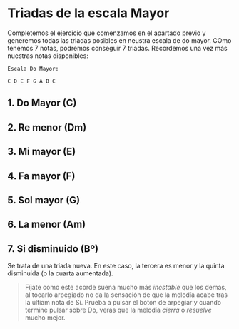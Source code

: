 <h1> Triadas de la escala Mayor </h1>

Completemos el ejercicio que comenzamos en el apartado previo y generemos todas
las triadas posibles en neustra escala de do mayor. COmo tenemos 7 notas, podremos
conseguir 7 triadas. Recordemos una vez más nuestras notas disponibles:


    Escala Do Mayor:

    C D E F G A B C

<h2> 1. Do Mayor (C) </h2>

<div id ="piano_0" class="piano_container"></div>

<h2> 2. Re menor (Dm) </h2>

<div id ="piano_1" class="piano_container"></div>

<h2> 3. Mi mayor (E) </h2>

<div id ="piano_2" class="piano_container"></div>

<h2> 4. Fa mayor (F) </h2>

<div id ="piano_3" class="piano_container"></div>

<h2> 5. Sol mayor (G)</h2>

<div id ="piano_4" class="piano_container"></div>

<h2> 6. La menor (Am) </h2>

<div id ="piano_5" class="piano_container"></div>

<h2> 7. Si disminuido (Bº) </h2>

<div id ="piano_6" class="piano_container"></div>

Se trata de una triada nueva. En este caso, la tercera es menor y la quinta
disminuida (o la cuarta aumentada).

> Fíjate como este acorde suena mucho más
_inestable_ que los demás, al tocarlo arpegiado no da la sensación de que la
melodía acabe tras la últiam nota de Si. Prueba a pulsar el botón de arpegiar y cuando
termine pulsar sobre Do, verás que la melodía _cierra_ o _resuelve_ mucho mejor.

<link rel="stylesheet" href="PianoGenerator/style.css">
<script>
piano({
    tag: "piano_0",
    octaves: 2,
    names: "all",
    tonic: "C",
    pressed: ["C", "E", "G"],
    controls: ["sync", "spring"]
});
piano({
    tag: "piano_1",
    octaves: 2,
    number: "pressed",
    names: "all",
    tonic: "D",
    pressed: ["D", "F", "A"],
    controls: ["sync", "spring"]
});
piano({
    tag: "piano_2",
    octaves: 2,
    number: "pressed",
    names: "all",
    tonic: "E",
    pressed: ["E", "G", "B"],
    controls: ["sync", "spring"]
});
piano({
    tag: "piano_3",
    octaves: 2,
    number: "pressed",
    names: "all",
    tonic: "F",
    pressed: ["F", "A", "C"],
    controls: ["sync", "spring"]
});
piano({
    tag: "piano_4",
    octaves: 2,
    number: "pressed",
    names: "all",
    tonic: "G",
    pressed: ["G", "B", "D"],
    controls: ["sync", "spring"]
});
piano({
    tag: "piano_5",
    octaves: 2,
    number: "pressed",
    names: "all",
    tonic: "A",
    pressed: ["A", "C", "E"],
    controls: ["sync", "spring"]
});
piano({
    tag: "piano_6",
    octaves: 2,
    number: "pressed",
    names: "all",
    tonic: "B",
    pressed: ["B", "D", "F"],
    controls: ["sync", "spring"]
});
</script>